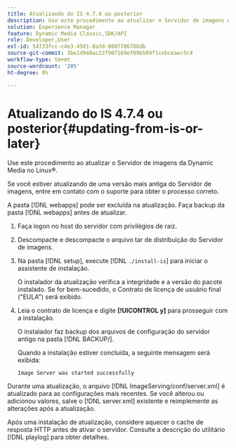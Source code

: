 ```yaml
---
title: Atualizando do IS 4.7.4 ou posterior
description: Use este procedimento ao atualizar o Servidor de imagens da Dynamic Media no Linux®.
solution: Experience Manager
feature: Dynamic Media Classic,SDK/API
role: Developer,User
exl-id: 54733fcc-c4e3-4501-8a3d-000778678bdb
source-git-commit: 3be1d948ac22f907169ef09b509f1cebceaec5c4
workflow-type: tm+mt
source-wordcount: '205'
ht-degree: 0%

---
```


# Atualizando do IS 4.7.4 ou posterior{#updating-from-is-or-later}

Use este procedimento ao atualizar o Servidor de imagens da Dynamic Media no Linux®.

Se você estiver atualizando de uma versão mais antiga do Servidor de imagens, entre em contato com o suporte para obter o processo correto.

A pasta [!DNL webapps] pode ser excluída na atualização. Faça backup da pasta [!DNL webapps] antes de atualizar.

1. Faça logon no host do servidor com privilégios de raiz.
1. Descompacte e descompacte o arquivo tar de distribuição do Servidor de imagens.
1. Na pasta [!DNL setup], execute [!DNL `./install-is`] para iniciar o assistente de instalação.

   O instalador da atualização verifica a integridade e a versão do pacote instalado. Se for bem-sucedido, o Contrato de licença de usuário final (&quot;EULA&quot;) será exibido.
1. Leia o contrato de licença e digite **[!UICONTROL y]** para prosseguir com a instalação.

   O instalador faz backup dos arquivos de configuração do servidor antigo na pasta [!DNL BACKUP/].

   Quando a instalação estiver concluída, a seguinte mensagem será exibida:

   `Image Server was started successfully`

Durante uma atualização, o arquivo [!DNL ImageServing/conf/server.xml] é atualizado para as configurações mais recentes. Se você alterou ou adicionou valores, salve o [!DNL server.xml] existente e reimplemente as alterações após a atualização.

Após uma instalação de atualização, considere aquecer o cache de resposta HTTP antes de ativar o servidor. Consulte a descrição do utilitário [!DNL playlog] para obter detalhes.
